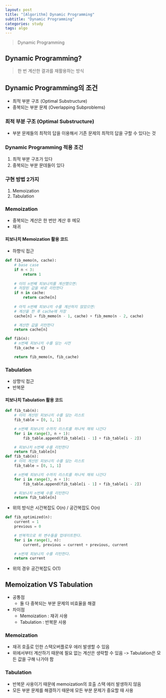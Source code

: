 ```yaml
---
layout: post
title: "[Algorithm] Dynamic Programming"
subtitle: "Dynamic Programming"
categories: study
tags: algo
---
```

> Dynamic Programming

## Dynamic Programming?
> 한 번 계산한 결과를 재활용하는 방식

## Dynamic Programming의 조건
- 최적 부분 구조 (Optimal Substructure)
- 중복되는 부분 문제 (Overlapping Subproblems)


### 최적 부분 구조 (Optimal Substructure)
- 부분 문제들의 최적의 답을 이용해서 기존 문제의 최적의 답을 구할 수 있다는 것


### Dynamic Programming 적용 조건
1. 최적 부분 구조가 있다
2. 중복되는 부분 문데들이 있다


### 구현 방법 2가지
1. Memoization
2. Tabulation

### Memoization
- 중복되는 계산은 한 번만 계산 후 메모
- 재귀

#### 피보나치 Memoization 활용 코드
- 하향식 접근

```python
def fib_memo(n, cache):
    # base case
    if n < 3:
        return 1
        
    # 이미 n번째 피보나치를 계산했으면:
    # 저장된 값을 바로 리턴한다
    if n in cache:
        return cache[n]
    
    # 아직 n번째 피보나치 수를 계산하지 않았으면:
    # 계산을 한 후 cache에 저장
    cache[n] = fib_memo(n - 1, cache) + fib_memo(n - 2, cache)

    # 계산한 값을 리턴한다
    return cache[n]

def fib(n):
    # n번째 피보나치 수를 담는 사전
    fib_cache = {}

    return fib_memo(n, fib_cache)
```


### Tabulation
- 상향식 접근
- 반복문

#### 피보나치 Tabulation 활용 코드

```python
def fib_tab(n):
    # 이미 계산된 피보나치 수를 담는 리스트
    fib_table = [0, 1, 1]

    # n번째 피보나치 수까지 리스트를 하나씩 채워 나간다
    for i in range(3, n + 1):
        fib_table.append(fib_table[i - 1] + fib_table[i - 2])

    # 피보나치 n번째 수를 리턴한다
    return fib_table[n]
def fib_tab(n):
    # 이미 계산된 피보나치 수를 담는 리스트
    fib_table = [0, 1, 1]

    # n번째 피보나치 수까지 리스트를 하나씩 채워 나간다
    for i in range(3, n + 1):
        fib_table.append(fib_table[i - 1] + fib_table[i - 2])

    # 피보나치 n번째 수를 리턴한다
    return fib_table[n]
```

- 위의 방식은 시간복잡도 O(n) / 공간복잡도 O(n)


```python
def fib_optimized(n):
    current = 1
    previous = 0

    # 반복적으로 위 변수들을 업데이트한다. 
    for i in range(1, n):
        current, previous = current + previous, current

    # n번재 피보나치 수를 리턴한다. 
    return current
```

- 위의 경우 공간복잡도 O(1)

## Memoization VS Tabulation
- 공통점
    - 둘 다 중복되는 부분 문제의 비효율을 해결
- 차이점
    - Memoization : 재귀 사용
    - Tabulation : 반복문 사용

### Memoization
- 재귀 호출로 인한 스택오버플로우 에러 발생할 수 있음
- 위에서부터 계산하기 때문에 필요 없는 계산은 생략할 수 있음 -> Tabulation은 모든 값을 구해 나가야 함

### Tabulation
- 반복문 사용이기 때문에 memoization의 호출 스택 에러 발생하지 않음
- 모든 부분 문제를 해결하기 때문에 모든 부분 문제가 중요할 때 사용